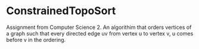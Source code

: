 # ConstrainedTopoSort
Assignment from Computer Science 2. An algorithim that orders vertices of a graph such that every directed edge uv from vertex u to vertex v, u comes before v in the ordering.
